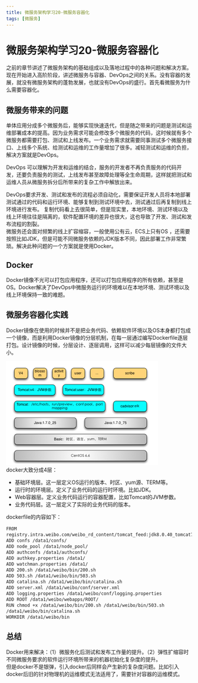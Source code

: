 ```yaml
---
title: 微服务架构学习20-微服务容器化
tags: [微服务]
---
```

# 微服务架构学习20-微服务容器化
之前的章节讲述了微服务架构的基础组成以及落地过程中的各种问题和解决方案。现在开始进入高阶阶段，讲述微服务与容器、DevOps之间的关系。没有容器的发展，就没有微服务架构的蓬勃发展，也就没有DevOps的盛行。首先看微服务为什么需要容器化。

## 微服务带来的问题
单体应用分成多个微服务后，能够实现快速迭代，但是随之带来的问题是测试和运维部署成本的提高。因为业务需求可能会修改多个微服务的代码，这时候就有多个微服务都需要打包、测试和上线发布。一个业务需求就需要同事测试多个微服务接口、上线多个系统、给测试和运维的工作量增加了很多。减轻测试和运维的负担，解决方案就是DevOps。   

DevOps 可以理解为开发和运维的结合，服务的开发者不再负责服务的代码开发，还要负责服务的测试，上线发布甚至故障处理等全生命周期，这样就把测试和运维人员从微服务拆分后所带来的复杂工作中解放出来。   

DevOps要求开发、测试和发布的流程必须自动化，需要保证开发人员将本地部署测试通过的代码和运行环境、能够复制到测试环境中去，测试通过后再复制到线上环境进行发布。 复制代码看上去很简单，但是现实里，本地环境、测试环境以及线上环境往往是隔离的，软件配置环境的差异也很大，这也导致了开发、测试和发布流程的割裂。  
微服务还会面对频繁的线上扩容缩容，一般使用公有云，ECS上只有OS ，还需要按照比如JDK，但是可能不同微服务依赖的JDK版本不同，因此部署工作非常繁琐。解决此种问题的一个方案就是使用Docker。 

## Docker
Docker镜像不光可以打包应用程序，还可以打包应用程序的所有依赖，甚至是OS。Docker解决了DevOps中微服务运行的环境难以在本地环境、测试环境以及线上环境保持一致的难题。

## 微服务容器化实践
Docker镜像在使用的时候并不是把业务代码、依赖软件环境以及OS本身都打包成一个镜像，而是利用Docker镜像的分层机制，在每一层通过编写Dockerfile逐层打包。设计镜像的时候，分层设计、逐层调用，这样可以减少每层镜像的文件大小。   

![docker](/images/wbwfwsj20_docker.png)<br/>
docker大致分成4层：
- 基础环境层。这一层定义OS运行的版本、时区、yum源、TERM等。
- 运行时的环境层。定义了业务代码的运行时环境。比如JDK。
- Web容器层。定义业务代码运行的容器配置，比如Tomcat的JVM参数。
- 业务代码层。这一层定义了实际的业务代码的版本。

dockerfile的内容如下：
```
FROM registry.intra.weibo.com/weibo_rd_content/tomcat_feed:jdk8.0.40_tomcat7.0.81_g1_dns
ADD confs /data1/confs/
ADD node_pool /data1/node_pool/
ADD authconfs /data1/authconfs/
ADD authkey.properties /data1/
ADD watchman.properties /data1/
ADD 200.sh /data1/weibo/bin/200.sh
ADD 503.sh /data1/weibo/bin/503.sh
ADD catalina.sh /data1/weibo/bin/catalina.sh
ADD server.xml /data1/weibo/conf/server.xml
ADD logging.properties /data1/weibo/conf/logging.properties
ADD ROOT /data1/weibo/webapps/ROOT/
RUN chmod +x /data1/weibo/bin/200.sh /data1/weibo/bin/503.sh /data1/weibo/bin/catalina.sh
WORKDIR /data1/weibo/bin

```

## 总结
Docker用来解决：（1）微服务化后测试和发布工作量的提升。（2）弹性扩缩容时不同微服务要求的软件运行环境所带来的机器初始化复杂度的提升。  
但是docker不是银弹，引入docker后同样会产生新的复杂度问题。比如引入docker后旧的针对物理机的运维模式无法适用了，需要针对容器的运维模式。


























































 






























































